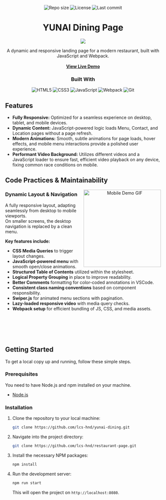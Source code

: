 <p align="center">
  <img src="https://img.shields.io/github/repo-size/lcs-hnd/restaurant-page" alt="Repo size"/>
  <img src="https://img.shields.io/github/license/lcs-hnd/restaurant-page" alt="License"/>
  <img src="https://img.shields.io/github/last-commit/lcs-hnd/restaurant-page" alt="Last commit"/>
</p>

<p align="center">
  <a href="https://yunai-dining.netlify.app/">
    </a>

  <h1 align="center">YUNAI Dining Page</h1>
 
<p align="center">
  <img src='https://github.com/user-attachments/assets/15cb6124-6644-4ee3-8bf0-ecb850deac30'>
</p>

   
   <p align="center">
    A dynamic and responsive landing page for a modern restaurant, built with JavaScript and Webpack.
    <br>
    <br>
     <a align="center" href="https://yunai-dining.netlify.app"><strong>View Live Demo</strong></a>
  </p>
  <h3 align="center">Built With</h3>
  
<p align="center">
  <img src="https://img.shields.io/badge/html5-%23E34F26.svg?style=for-the-badge&logo=html5&logoColor=white" alt="HTML5"/>
  <img src="https://img.shields.io/badge/css3-%231572B6.svg?style=for-the-badge&logo=css3&logoColor=white" alt="CSS3"/>
  <img src="https://img.shields.io/badge/javascript-%23323330.svg?style=for-the-badge&logo=javascript&logoColor=%23F7DF1E" alt="JavaScript"/>
  <img src="https://img.shields.io/badge/webpack-%238DD6F9.svg?style=for-the-badge&logo=webpack&logoColor=black" alt="Webpack"/>
  <img src="https://img.shields.io/badge/Git-E44C30?style=for-the-badge&logo=git&logoColor=white" alt="Git"/>
</p>
  
<h2 align="left">Features</h2>

- **Fully Responsive:** Optimized for a seamless experience on desktop, tablet, and mobile devices.
- **Dynamic Content:** JavaScript-powered logic loads Menu, Contact, and Location pages without a page refresh.
- **Modern Animations:** Smooth, subtle animations for page loads, hover effects, and mobile menu interactions provide a polished user experience.
- **Performant Video Background:** Utilizes different videos and a JavaScript loader to ensure fast, efficient video playback on any device, fixing common race conditions on mobile.



<h2 align="left">Code Practices & Maintainability</h2>

<p align="center">
  <img src="https://github.com/user-attachments/assets/1f9416ed-0de0-4018-ac83-bc015074e137" alt="Mobile Demo GIF" width="250" align="right">
</p>


### <div align="left">Dynamic Layout & Navigation</div>

<p align="left">
  A fully responsive layout, adapting seamlessly from desktop to mobile viewports.  
  <br> On smaller screens, the desktop navigation is replaced by a clean menu.
</p>

**Key features include:**

- **CSS Media Queries** to trigger layout changes.
- **JavaScript-powered menu** with smooth open/close animations.
- **Structured Table of Contents** utilized within the stylesheet.
- **Logical Property Grouping**  in place to improve readability.
- **Better Comments** formatting for color-coded annotations in VSCode.
- **Consistent class naming conventions** based on component responsibility.
- **Swiper.js** for animated menu sections with pagination.
- **Lazy-loaded responsive video** with media query checks.
- **Webpack setup** for efficient bundling of JS, CSS, and media assets.

<br>
<br>
<br>
<br>

## Getting Started

To get a local copy up and running, follow these simple steps.

### Prerequisites

You need to have Node.js and npm installed on your machine.  
* [Node.js](https://nodejs.org/en/)

### Installation

1. Clone the repository to your local machine:
    ```sh
    git clone https://github.com/lcs-hnd/yunai-dining.git
    ```
2. Navigate into the project directory:
    ```sh
    git clone https://github.com/lcs-hnd/restaurant-page.git
    ```
3. Install the necessary NPM packages:
    ```sh
    npm install
    ```
4. Run the development server:
    ```sh
    npm run start
    ```

    This will open the project on `http://localhost:8080`.
